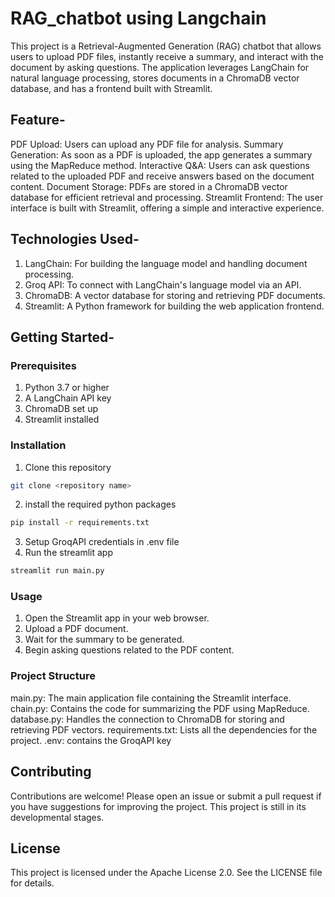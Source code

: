 # RAG_chatbot using Langchain

This project is a Retrieval-Augmented Generation (RAG) chatbot that allows users to upload PDF files, instantly receive a summary, and interact with the document by asking questions. The application leverages LangChain for natural language processing, stores documents in a ChromaDB vector database, and has a frontend built with Streamlit.

## Feature-
PDF Upload: Users can upload any PDF file for analysis.
Summary Generation: As soon as a PDF is uploaded, the app generates a summary using the MapReduce method.
Interactive Q&A: Users can ask questions related to the uploaded PDF and receive answers based on the document content.
Document Storage: PDFs are stored in a ChromaDB vector database for efficient retrieval and processing.
Streamlit Frontend: The user interface is built with Streamlit, offering a simple and interactive experience.

## Technologies Used-
1. LangChain: For building the language model and handling document processing.
2. Groq API: To connect with LangChain's language model via an API.
3. ChromaDB: A vector database for storing and retrieving PDF documents.
4. Streamlit: A Python framework for building the web application frontend.

## Getting Started-
### Prerequisites
1. Python 3.7 or higher
2. A LangChain API key
3. ChromaDB set up
4. Streamlit installed

### Installation
1. Clone this repository
```bash
git clone <repository name>
```
2. install the required python packages
```bash
pip install -r requirements.txt
```
3. Setup GroqAPI credentials in .env file
4. Run the streamlit app
```bash
streamlit run main.py 
```
### Usage
1. Open the Streamlit app in your web browser.
2. Upload a PDF document.
3. Wait for the summary to be generated.
4. Begin asking questions related to the PDF content.

### Project Structure
main.py: The main application file containing the Streamlit interface.
chain.py: Contains the code for summarizing the PDF using MapReduce.
database.py: Handles the connection to ChromaDB for storing and retrieving PDF vectors.
requirements.txt: Lists all the dependencies for the project.
.env: contains the GroqAPI key

## Contributing
Contributions are welcome! Please open an issue or submit a pull request if you have suggestions for improving the project.
This project is still in its developmental stages.

## License
This project is licensed under the Apache License 2.0. See the LICENSE file for details.









